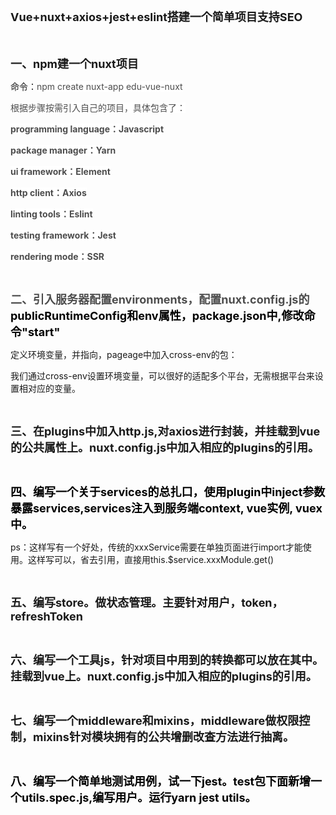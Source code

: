 <p>
    <span style="font-size: 18px;"><strong>Vue+nuxt+axios+jest+eslint搭建一个简单项目支持SEO</strong></span><br/>
</p>
<p>
    <span style="font-size: 18px;"><strong><br/></strong></span>
</p>
<p>
    <strong><span style="font-size: 18px;">一、npm建一个nuxt项目</span></strong>
</p>
<p>
    命令：<span style="color: rgb(77, 77, 77); font-family: -apple-system, &quot;SF UI Text&quot;, Arial, &quot;PingFang SC&quot;, &quot;Hiragino Sans GB&quot;, &quot;Microsoft YaHei&quot;, &quot;WenQuanYi Micro Hei&quot;, sans-serif, SimHei, SimSun; background-color: rgb(255, 255, 255);">npm create nuxt-app edu-vue-nuxt</span>
</p>
<p>
    <span style="color: rgb(77, 77, 77); font-family: -apple-system, &quot;SF UI Text&quot;, Arial, &quot;PingFang SC&quot;, &quot;Hiragino Sans GB&quot;, &quot;Microsoft YaHei&quot;, &quot;WenQuanYi Micro Hei&quot;, sans-serif, SimHei, SimSun; background-color: rgb(255, 255, 255);">根据步骤按需引入自己的项目，具体包含了：</span>
</p>
<p>
    <strong><span style="color: rgb(77, 77, 77); font-family: -apple-system, &quot;SF UI Text&quot;, Arial, &quot;PingFang SC&quot;, &quot;Hiragino Sans GB&quot;, &quot;Microsoft YaHei&quot;, &quot;WenQuanYi Micro Hei&quot;, sans-serif, SimHei, SimSun; background-color: rgb(255, 255, 255);">programming language：Javascript</span></strong>
</p>
<p>
    <strong><span style="color: rgb(77, 77, 77); font-family: -apple-system, &quot;SF UI Text&quot;, Arial, &quot;PingFang SC&quot;, &quot;Hiragino Sans GB&quot;, &quot;Microsoft YaHei&quot;, &quot;WenQuanYi Micro Hei&quot;, sans-serif, SimHei, SimSun; background-color: rgb(255, 255, 255);">package manager：Yarn</span></strong>
</p>
<p>
    <strong><span style="color: rgb(77, 77, 77); font-family: -apple-system, &quot;SF UI Text&quot;, Arial, &quot;PingFang SC&quot;, &quot;Hiragino Sans GB&quot;, &quot;Microsoft YaHei&quot;, &quot;WenQuanYi Micro Hei&quot;, sans-serif, SimHei, SimSun; background-color: rgb(255, 255, 255);">ui framework：Element</span></strong>
</p>
<p>
    <strong><span style="color: rgb(77, 77, 77); font-family: -apple-system, &quot;SF UI Text&quot;, Arial, &quot;PingFang SC&quot;, &quot;Hiragino Sans GB&quot;, &quot;Microsoft YaHei&quot;, &quot;WenQuanYi Micro Hei&quot;, sans-serif, SimHei, SimSun; background-color: rgb(255, 255, 255);">http client：Axios</span></strong>
</p>
<p>
    <strong><span style="color: rgb(77, 77, 77); font-family: -apple-system, &quot;SF UI Text&quot;, Arial, &quot;PingFang SC&quot;, &quot;Hiragino Sans GB&quot;, &quot;Microsoft YaHei&quot;, &quot;WenQuanYi Micro Hei&quot;, sans-serif, SimHei, SimSun; background-color: rgb(255, 255, 255);">linting tools：Eslint</span></strong>
</p>
<p>
    <strong><span style="color: rgb(77, 77, 77); font-family: -apple-system, &quot;SF UI Text&quot;, Arial, &quot;PingFang SC&quot;, &quot;Hiragino Sans GB&quot;, &quot;Microsoft YaHei&quot;, &quot;WenQuanYi Micro Hei&quot;, sans-serif, SimHei, SimSun; background-color: rgb(255, 255, 255);">testing framework：Jest</span></strong>
</p>
<p>
    <strong><span style="color: rgb(77, 77, 77); font-family: -apple-system, &quot;SF UI Text&quot;, Arial, &quot;PingFang SC&quot;, &quot;Hiragino Sans GB&quot;, &quot;Microsoft YaHei&quot;, &quot;WenQuanYi Micro Hei&quot;, sans-serif, SimHei, SimSun; background-color: rgb(255, 255, 255);">rendering mode：SSR</span></strong>
</p>
<p>
    <br/>
</p>
<p>
    <span style="font-size: 18px;"><strong><span style="color: rgb(77, 77, 77); font-family: -apple-system, &quot;SF UI Text&quot;, Arial, &quot;PingFang SC&quot;, &quot;Hiragino Sans GB&quot;, &quot;Microsoft YaHei&quot;, &quot;WenQuanYi Micro Hei&quot;, sans-serif, SimHei, SimSun; background-color: rgb(255, 255, 255);">二、引入服务器配置environments，配置nuxt.config.js的</span><span style="color: rgb(0, 0, 0);">publicRuntimeConfig和env属性，package.json中,修改命令&quot;start&quot;</span></strong></span>
</p>
<p>
    <span style="color: #9cdcfe;"></span>定义环境变量，并指向，pageage中加入cross-env的包：<br/>
</p>
<p>
    我们通过cross-env设置环境变量，可以很好的适配多个平台，无需根据平台来设置相对应的变量。
</p>
<p>
    <br/>
</p>
<p>
    <strong><span style="font-size: 18px;">三、在plugins中加入http.js,对axios进行封装，并挂载到vue的公共属性上。nuxt.config.js中加入相应的plugins的引用。</span></strong>
</p>
<p>
    <br/>
</p>
<p>
    <strong><span style="font-size: 18px; color: rgb(0, 0, 0);">四、编写一个关于services的总扎口，使用plugin中inject参数暴露services,services注入到服务端context, vue实例, vuex中。</span></strong>
</p>
<p>
    ps：这样写有一个好处，传统的xxxService需要在单独页面进行import才能使用。这样写可以，省去引用，直接用this.$service.xxxModule.get()
</p>
<p>
    <br/>
</p>
<p>
    <span style="font-size: 18px;"><strong>五、编写store。做状态管理。主要针对用户，token，refreshToken</strong></span>
</p>
<p>
    <br/>
</p>
<p>
    <strong><span style="font-size: 18px;">六、编写一个工具js，针对项目中用到的转换都可以放在其中。挂载到vue上。nuxt.config.js中加入相应的plugins的引用。</span></strong>
</p>
<p>
    <br/>
</p>
<p>
    <strong><span style="font-size: 18px;">七、编写一个middleware和mixins，middleware做权限控制，mixins针对模块拥有的公共增删改查方法进行抽离。</span></strong>
</p>
<p>
    <br/>
</p>
<p>
    <strong><span style="color: rgb(0, 0, 0); font-size: 18px;">八、编写一个简单地测试用例，试一下jest。test包下面新增一个utils.spec.js,编写用户。运行yarn jest utils。</span></strong><span style="color: #4fc1ff;"><br/></span>
</p>
<p>
    <strong><span style="color: rgb(77, 77, 77); font-family: -apple-system, &quot;SF UI Text&quot;, Arial, &quot;PingFang SC&quot;, &quot;Hiragino Sans GB&quot;, &quot;Microsoft YaHei&quot;, &quot;WenQuanYi Micro Hei&quot;, sans-serif, SimHei, SimSun; background-color: rgb(255, 255, 255);"><br/></span></strong><br/>
</p>
<p>
    <strong><span style="color: rgb(77, 77, 77); font-family: -apple-system, &quot;SF UI Text&quot;, Arial, &quot;PingFang SC&quot;, &quot;Hiragino Sans GB&quot;, &quot;Microsoft YaHei&quot;, &quot;WenQuanYi Micro Hei&quot;, sans-serif, SimHei, SimSun; background-color: rgb(255, 255, 255);"><br/></span></strong>
</p>
<p>
    <br/>
</p>
